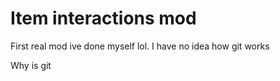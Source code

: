 # Item interactions mod

First real mod ive done myself lol. I have no idea how git works

Why is git 